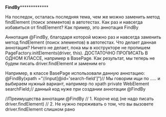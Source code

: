 **********************FindBy***********************************

На последок, осталась последняя тема, чем же можно заменить метод findElement (поиск элементов) в автотестах.
Как раз и навсегда избавиться от findElement? Как пример, это аннотация FindBy

Аннотация @FindBy, благодаря которой можно раз и навсегда заменить метод findElement (поиск элементов) в автотестах.
Что делает данная аннотация? Ничего не делает, пока мы в кострукторе не пропишем
PageFactory.initElements(driver, this). ДОСТАТОЧНО ПРОПИСАТЬ В ОДНОМ КЛАССЕ, например в BasePage. Как результат, 
мы теперь не будем писать driver.findElement и заменим его

Например, в классе BasePage использовали данную аннотацию: 
@FindBy(xpath ="//input[@id='search-field']")// Мы говорим ищи по ..... и выбираем нужный вариант, например по xpath
private WebElement searchField;// данный код нуже при создании аннотации @FindBy

//Преимущества аннотации @FindBy
// 1. Короче код (не надо писать driver.findElement)
// 2. Не нужно переживать о том, что вы вызовете driver.findElement слишком рано